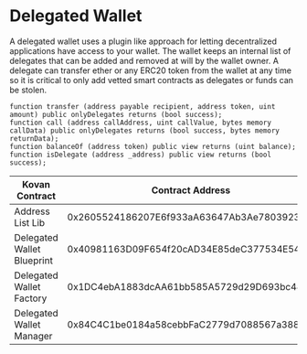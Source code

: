 # Delegated Wallet

A delegated wallet uses a plugin like approach for letting decentralized applications have access to your wallet. The wallet keeps an internal list of delegates that can be added and removed at will by the wallet owner. A delegate can transfer ether or any ERC20 token from the wallet at any time so it is critical to only add vetted smart contracts as delegates or funds can be stolen.

```
function transfer (address payable recipient, address token, uint amount) public onlyDelegates returns (bool success);
function call (address callAddress, uint callValue, bytes memory callData) public onlyDelegates returns (bool success, bytes memory returnData);
function balanceOf (address token) public view returns (uint balance);
function isDelegate (address _address) public view returns (bool success);
```

| Kovan Contract | Contract Address |
| --- | --- |
| Address List Lib | 0x2605524186207E6f933aA63647Ab3Ae7803923a4 |
| Delegated Wallet Blueprint | 0x40981163D09F654f20cAD34E85deC377534E5445 |
| Delegated Wallet Factory | 0x1DC4ebA1883dcAA61bb585A5729d29D693bc443B |
| Delegated Wallet Manager | 0x84C4C1be0184a58cebbFaC2779d7088567a388C4 |
